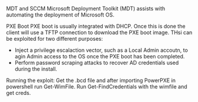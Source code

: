 MDT and SCCM
Microsoft Deployment Toolkit (MDT) assists with automating the deployment of Microsoft OS.

PXE Boot
PXE boot is usually integrated with DHCP.
Once this is done the client will use a TFTP connection to download the PXE boot image. THsi can be exploited for two different purposes:
- Inject a privilege escalaction vector, such as a Local Admin accoutn, to agin Admin access to the OS once the PXE boot has been completed.
- Perform password scraping attacks to recover AD credentials used during the install.

Running the exploit:
Get the .bcd file and after importing PowerPXE in powershell run Get-WimFile.
Run Get-FindCredentials with the wimfile and get creds.